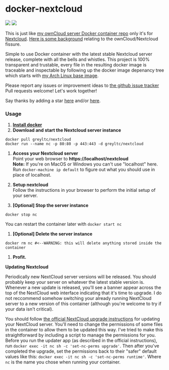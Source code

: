 # docker-nextcloud
[![](https://images.microbadger.com/badges/version/greyltc/nextcloud.svg)](http://microbadger.com/images/greyltc/nextcloud) [![](https://images.microbadger.com/badges/image/greyltc/nextcloud.svg)](https://microbadger.com/images/greyltc/nextcloud)

This is just like [my ownCloud server Docker container repo](https://github.com/greyltc/docker-owncloud/) only it's for [Nextcloud](https://nextcloud.com). [Here is some background](http://fortune.com/2016/06/03/what-happened-to-owncloud/) relating to the ownCloud/Nextcloud fissure.

Simple to use Docker container with the latest stable Nextcloud server release, complete with all the bells and whistles. This project is 100% transparent and trustable, every file in the resulting docker image is traceable and inspectable by following up the docker image depenancy tree which starts with [my Arch Linux base image](https://github.com/greyltc/docker-archlinux).

Please report any issues or improvement ideas to [the github issue tracker](https://github.com/greyltc/docker-nextcloud/issues)  
Pull requests welcome! Let's work together!

Say thanks by adding a star [here](https://github.com/greyltc/docker-nextcloud/) and/or [here](https://registry.hub.docker.com/u/greyltc/nextcloud/).

### Usage

1. [**Install docker**](https://docs.docker.com/installation/)
1. **Download and start the Nextcloud server instance**  

  ```
docker pull greyltc/nextcloud
docker run --name nc -p 80:80 -p 443:443 -d greyltc/nextcloud
```
1. **Access your Nextcloud server**  
Point your web browser to __https://localhost/nextcloud__  
__Note:__ If you're on MacOS or Windows you can't use "localhost" here. Run `docker-machine ip default` to figure out what you should use in place of localhost.
1. **Setup nextcloud**  
Follow the instructions in your browser to perform the initial setup of your server.

1. **[Optional] Stop the server instance**

  ```
docker stop nc
```
You can restart the container later with `docker start nc`
1. **[Optional] Delete the server instance**  

  ```
docker rm nc #<--WARNING: this will delete anything stored inside the container
```
1. **Profit.**

**Updating Nextcloud**

Periodically new NextCloud server versions will be released. You should probably keep your server on whatever the latest stable version is. Whenever a new update is released, you'll see a banner appear across the top of the NextCloud web interface indicating that it's time to upgrade. I do not reccommend somehow switching your already running NextCloud server to a new version of this container (although you're welcome to try if your data isn't critical).  


You should follow [the official NextCloud upgrade instructions](https://docs.nextcloud.com/server/11/admin_manual/maintenance/update.html) for updating your NextCloud server. You'll need to change the permissions of some files in the container to allow them to be updated this way. I've tried to make this straightforward by including a script to manage the permissions for you. Before you run the updater app (as described in the official instructions), run `docker exec -it nc sh -c 'set-nc-perms upgrade'`. Then after you've completed the upgrade, set the permissions back to their "safer" default values like this: `docker exec -it nc sh -c 'set-nc-perms runtime'`. Where `nc` is the name you chose when running your container.

